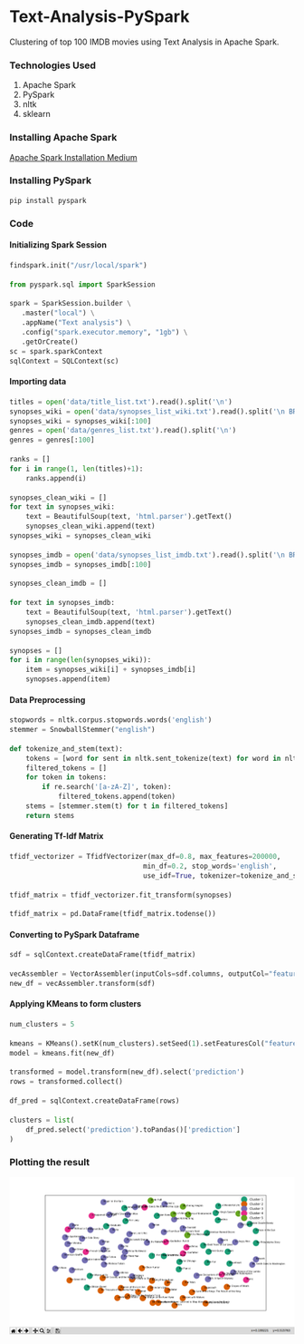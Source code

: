 # Text-Analysis-PySpark
Clustering of top 100 IMDB movies using Text Analysis in Apache Spark.

### Technologies Used
1. Apache Spark
2. PySpark
3. nltk
4. sklearn

### Installing Apache Spark
[Apache Spark Installation Medium](https://medium.com/devilsadvocatediwakar/installing-apache-spark-on-ubuntu-8796bfdd0861)

### Installing PySpark 
```
pip install pyspark
```
### Code

#### Initializing Spark Session
```python
findspark.init("/usr/local/spark")

from pyspark.sql import SparkSession

spark = SparkSession.builder \
   .master("local") \
   .appName("Text analysis") \
   .config("spark.executor.memory", "1gb") \
   .getOrCreate()
sc = spark.sparkContext
sqlContext = SQLContext(sc)
```  

#### Importing data
```python
titles = open('data/title_list.txt').read().split('\n')
synopses_wiki = open('data/synopses_list_wiki.txt').read().split('\n BREAKS HERE')
synopses_wiki = synopses_wiki[:100]
genres = open('data/genres_list.txt').read().split('\n')
genres = genres[:100]

ranks = []
for i in range(1, len(titles)+1):
    ranks.append(i)

synopses_clean_wiki = []
for text in synopses_wiki:
    text = BeautifulSoup(text, 'html.parser').getText()
    synopses_clean_wiki.append(text)
synopses_wiki = synopses_clean_wiki

synopses_imdb = open('data/synopses_list_imdb.txt').read().split('\n BREAKS HERE')
synopses_imdb = synopses_imdb[:100]

synopses_clean_imdb = []

for text in synopses_imdb:
    text = BeautifulSoup(text, 'html.parser').getText()
    synopses_clean_imdb.append(text)
synopses_imdb = synopses_clean_imdb

synopses = []
for i in range(len(synopses_wiki)):
    item = synopses_wiki[i] + synopses_imdb[i]
    synopses.append(item)

```

#### Data Preprocessing
```python
stopwords = nltk.corpus.stopwords.words('english')
stemmer = SnowballStemmer("english")

def tokenize_and_stem(text):
    tokens = [word for sent in nltk.sent_tokenize(text) for word in nltk.word_tokenize(sent)]
    filtered_tokens = []
    for token in tokens:
        if re.search('[a-zA-Z]', token):
            filtered_tokens.append(token)
    stems = [stemmer.stem(t) for t in filtered_tokens]
    return stems

```

#### Generating Tf-Idf Matrix
```python
tfidf_vectorizer = TfidfVectorizer(max_df=0.8, max_features=200000,
                                 min_df=0.2, stop_words='english',
                                 use_idf=True, tokenizer=tokenize_and_stem, ngram_range=(1,3))

tfidf_matrix = tfidf_vectorizer.fit_transform(synopses)

tfidf_matrix = pd.DataFrame(tfidf_matrix.todense())
```

#### Converting to PySpark Dataframe
```python
sdf = sqlContext.createDataFrame(tfidf_matrix)

vecAssembler = VectorAssembler(inputCols=sdf.columns, outputCol="features")
new_df = vecAssembler.transform(sdf)
``` 

#### Applying KMeans to form clusters
```python
num_clusters = 5

kmeans = KMeans().setK(num_clusters).setSeed(1).setFeaturesCol("features")
model = kmeans.fit(new_df)

transformed = model.transform(new_df).select('prediction')
rows = transformed.collect()

df_pred = sqlContext.createDataFrame(rows)

clusters = list(
    df_pred.select('prediction').toPandas()['prediction']
)

```

### Plotting the result
![result](https://github.com/DarkMatter8/Text-Analysis-PySpark/blob/master/result.png)